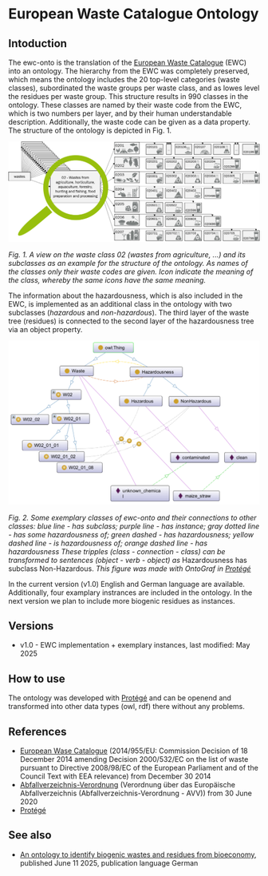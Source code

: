 # European Waste Catalogue Ontology

## Intoduction

The ewc-onto is the translation of the [European Waste Catalogue](http://data.europa.eu/eli/dec/2014/955/oj) (EWC) into an ontology. The hierarchy from the EWC was completely preserved, which means the ontology includes the 20 top-level categories (waste classes), subordinated the waste groups per waste class, and as lowes level the residues per waste group. This structure results in 990 classes in the ontology. These classes are named by their waste code from the EWC, which is two numbers per layer, and by their human understandable description. Additionally, the waste code can be given as a data property. The structure of the ontology is depicted in Fig. 1.

![ewc-onto](docs/OntoPic_DetailAgriculture.png)

*Fig. 1. A view on the waste class 02 (wastes from agriculture, ...) and its subclasses as an example for the structure of the ontology. As names of the classes only their waste codes are given. Icon indicate the meaning of the class, whereby the same icons have the same meaning.*

The information about the hazardousness, which is also included in the EWC, is implemented as an additional class in the ontology with two subclasses (*hazardous* and *non-hazardous*). The third layer of the waste tree (residues) is connected to the second layer of the hazardousness tree via an object property.

![ewc-onto](docs/OntoPic_DetailW02_01_Connections.png)

*Fig. 2. Some exemplary classes of ewc-onto and their connections to other classes: blue line - has subclass; purple line - has instance; gray dotted line - has some hazardousness of; green dashed - has hazardousness; yellow dashed line - is hazardousness of; orange dashed line - has hazardousness
These tripples (class - connection - class) can be transformed to sentences (object - verb - object) as* Hazardousness has subclass Non-Hazardous. *This figure was made with OntoGraf in [Protégé](https://protege.stanford.edu/)*

In the current version (v1.0) English and German language are available. Additionally, four examplary instrances are included in the ontology. In the next version we plan to include more biogenic residues as instances. 

## Versions

[comment]: <> (- v2.0 - EWC implementation + residues from RedDB, last modified: work in progress) 
- v1.0 - EWC implementation + exemplary instances, last modified: May 2025 

## How to use

The ontology was developed with [Protégé](https://protege.stanford.edu/) and can be openend and transformed into other data types (owl, rdf) there without any problems.

## References
- [European Wase Catalogue](http://data.europa.eu/eli/dec/2014/955/oj) (2014/955/EU: Commission Decision of 18 December 2014 amending Decision 2000/532/EC on the list of waste pursuant to Directive 2008/98/EC of the European Parliament and of the Council Text with EEA relevance) from December 30 2014
- [Abfallverzeichnis-Verordnung](https://www.gesetze-im-internet.de/avv/AVV.pdf) (Verordnung über das Europäische Abfallverzeichnis (Abfallverzeichnis-Verordnung - AVV)) from 30 June 2020
- [Protégé](https://protege.stanford.edu/)

## See also
- [An ontology to identify biogenic wastes and residues from bioeconomy](https://doi.org/10.37307/j.1863-9763.2025.06.03), published June 11 2025, publication language German
